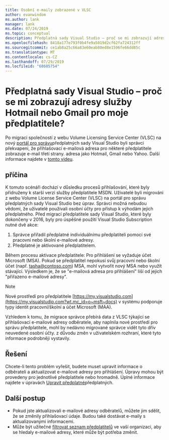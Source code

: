 ```yaml
---
title: Osobní e-maily zobrazené v VLSC
author: evanwindom
ms.author: lank
manager: lank
ms.date: 07/24/2019
ms.topic: conceptual
description: Předplatná sady Visual Studio – proč se mi zobrazují adresy služby Hotmail nebo Gmail pro moje předplatitele?
ms.openlocfilehash: 8418a177e793f0b4fe9a5019d2cf62fa724312ff
ms.sourcegitcommit: ce1ab8a25c66a83e60eab80ed8e1596fe66dd85c
ms.translationtype: MT
ms.contentlocale: cs-CZ
ms.lasthandoff: 07/29/2019
ms.locfileid: "68605754"
---
```

# <a name="visual-studio-subscriptions--why-am-i-seeing-hotmail-or-gmail-addresses-for-my-subscribers"></a>Předplatná sady Visual Studio – proč se mi zobrazují adresy služby Hotmail nebo Gmail pro moje předplatitele?
Po migraci společností z webu Volume Licensing Service Center (VLSC) na nový [portál pro správu](https://manage.visualstudio.com)předplatných sady Visual Studio byli správci překvapeni, že přihlašovací e-mailová adresa pro některé předplatitele zobrazuje e-mail třetí strany. adresa jako Hotmail, Gmail nebo Yahoo.  Další informace najdete v [tomto videu](https://www.youtube.com/watch?v=J61EYaVN-dQ&list=PLReL099Y5nReJhZ6o8CQFPSBgzGCHX99_&index=6).

## <a name="cause"></a>příčina
K tomuto scénáři dochází v důsledku procesů přihlašování, které byly přidruženy k starší verzi služby předplatitele MSDN. Uživatelé byli migrováni z webu Volume License Service Center (VLSC) na portál pro správu předplatných sady Visual Studio bez úprav. Správci možná nebudou vědomi, že uživatelé používali osobní účty pro přístup k výhodám jejich předplatného. Před migrací předplatitele sady Visual Studio, které byly dokončeny v 2016, byly pro úspěšné použití Visual Studio Subscription nutné dvě akce:
1. Správce přiřadil předplatné individuálnímu předplatiteli pomocí své pracovní nebo školní e-mailové adresy.
2. Předplatné je aktivované předplatitelem.

Během procesu aktivace předplatitele: Pro přihlášení se vyžaduje účet Microsoft (MSA). Pokud se předplatitel nepokusí svůj pracovní nebo školní účet (např. tasha@contoso.com) MSA, mohl vytvořit nový MSA nebo využít stávající. Výsledkem je, že se "e-mailová adresa pro přihlášení" liší od jejich "přiřazeno e-mailové adresy".

> [!NOTE]
> Nové prostředí pro předplatitele [https://my.visualstudio.com](https://my.visualstudio.com?wt.mc_id=o~msft~docs) v systému podporuje typy identit pracovní/školní a účet Microsoft (MAA).

Vzhledem k tomu, že migrace správce přebírá data z VLSC týkající se přihlašovací e-mailové adresy odběratele, aby naplnila nové prostředí pro správu předplatitele, mohl by nedávno migrované správce vidět tyto dřív neuvedené osobní účty. z důvodu změn v uživatelském rozhraní, které tyto informace podrobněji vystavily.

## <a name="solution"></a>Řešení
Chcete-li tento problém vyřešit, budete muset upravit informace o odběrateli a aktualizovat e-mailové adresy pro přihlášení.  Úpravy mohou být provedeny pro jednotlivé předplatitele nebo hromadně. Úplné informace najdete v úpravách [Upravit předplatné](edit-license.md)předplatných.

##  <a name="next-steps"></a>Další postup
- Pokud jste aktualizovali e-mailové adresy odběratelů, můžete jim sdělit, že se změnily přihlašovací údaje.  Budou také dostávat e-maily s aktualizovanými informacemi.
- Může být užitečné [filtrovat seznam předplatitelů](search-license.md) ve vaší organizaci, aby se hledaly e-mailové adresy, které může být potřeba změnit.  

